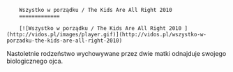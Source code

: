 
        Wszystko w porządku / The Kids Are All Right 2010 
        =============
        
        [![Wszystko w porządku / The Kids Are All Right 2010 ](http://vidos.pl/images/player.gif)](http://vidos.pl/wszystko-w-porzadku-the-kids-are-all-right-2010)
        
        
 Nastoletnie rodzeństwo wychowywane przez dwie matki odnajduje swojego biologicznego ojca.
    